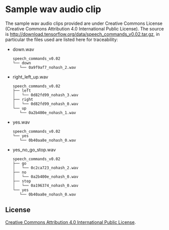 # Sample wav audio clip

The sample wav audio clips provided are under Creative Commons License (Creative Commons Attribution 4.0 International Public License).
The source is http://download.tensorflow.org/data/speech_commands_v0.02.tar.gz, in particular the files used are listed here for traceability:

- down.wav

    ```tree
    speech_commands_v0.02
    └── down
       └── 0a9f9af7_nohash_2.wav
    ```

- right_left_up.wav

    ```tree
    speech_commands_v0.02
    ├── left
    │   └── 0d82fd99_nohash_3.wav
    ├── right
    │   └── 0d82fd99_nohash_0.wav
    └── up
       └── 0a2b400e_nohash_1.wav
    ```

- yes.wav

    ```tree
    speech_commands_v0.02
    └── yes
       └── 0b40aa8e_nohash_0.wav
    ```

- yes_no_go_stop.wav

    ```tree
    speech_commands_v0.02
    ├── go
    │   └── 0c2ca723_nohash_2.wav
    ├── no
    │   └── 0a2b400e_nohash_0.wav
    ├── stop
    │   └── 0a196374_nohash_0.wav
    └── yes
       └── 0b40aa8e_nohash_0.wav
    ```

## License

[Creative Commons Attribution 4.0 International Public License](../../LICENSE_CC_4.0.txt).
